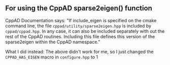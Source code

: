 
For using the CppAD sparse2eigen() function
-------------------------------------------

CppAD Documentation says: 
"If include_eigen is specified on the cmake command line, the file `cppad/utility/sparse2eigen.hpp` is included by `cppad/cppad.hpp`. 
In any case, it can also be included separately with out the rest of the CppAD routines. 
Including this file defines this version of the sparse2eigen within the CppAD namespace."

What I did instead:
The above didn't work for me, so I just changed the `CPPAD_HAS_EIGEN` macro in `configure.hpp` to 1